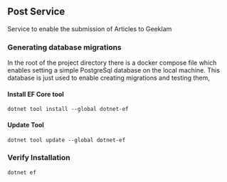 ## Post Service

Service to enable the submission of Articles to GeekIam


### Generating database migrations

In the root of the project directory there is a docker compose file which enables setting a simple PostgreSql database on the local machine.
This database is just used to enable creating migrations and testing them, 



#### Install EF Core tool

```shell
dotnet tool install --global dotnet-ef
```

#### Update Tool

```shell
dotnet tool update --global dotnet-ef
```

### Verify Installation

```shell
dotnet ef
```
